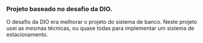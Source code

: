 ### Projeto baseado no desafio da DIO.

O desafio da DIO era melhorar o projeto do sistema de banco. Neste projeto usei as mesmas técnicas,
ou quase todas para implementar um sistema de estacionamento.
